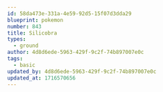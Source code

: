 ```yaml
---
id: 58da473e-331a-4e59-92d5-15f07d3dda29
blueprint: pokemon
number: 843
title: Silicobra
types:
  - ground
author: 4d8d6ede-5963-429f-9c2f-74b897007e0c
tags:
  - basic
updated_by: 4d8d6ede-5963-429f-9c2f-74b897007e0c
updated_at: 1716570656
---
```


